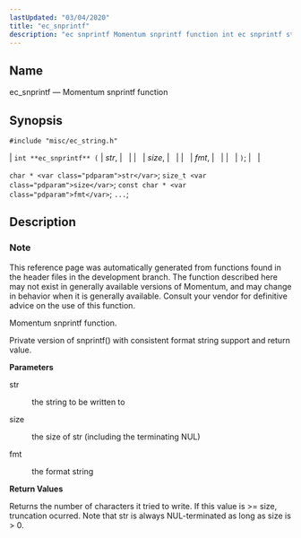 ```yaml
---
lastUpdated: "03/04/2020"
title: "ec_snprintf"
description: "ec snprintf Momentum snprintf function int ec snprintf str size fmt char str size t size const char fmt This reference page was automatically generated from functions found in the header files in the development branch The function described here may not exist in generally available versions of Momentum and..."
---
```


<a name="apis.ec_snprintf"></a> 
## Name

ec_snprintf — Momentum snprintf function

## Synopsis

`#include "misc/ec_string.h"`

| `int **ec_snprintf** (` | <var class="pdparam">str</var>, |   |
|   | <var class="pdparam">size</var>, |   |
|   | <var class="pdparam">fmt</var>, |   |
|   | `)`; |   |

`char * <var class="pdparam">str</var>`;
`size_t <var class="pdparam">size</var>`;
`const char * <var class="pdparam">fmt</var>`;
`...`;<a name="idp62825152"></a> 
## Description

### Note

This reference page was automatically generated from functions found in the header files in the development branch. The function described here may not exist in generally available versions of Momentum, and may change in behavior when it is generally available. Consult your vendor for definitive advice on the use of this function.

Momentum snprintf function.

Private version of snprintf() with consistent format string support and return value.

**<a name="idp62828528"></a> Parameters**

<dl class="variablelist">

<dt>str</dt>

<dd>

the string to be written to

</dd>

<dt>size</dt>

<dd>

the size of str (including the terminating NUL)

</dd>

<dt>fmt</dt>

<dd>

the format string

</dd>

</dl>

**<a name="idp62834928"></a> Return Values**

Returns the number of characters it tried to write. If this value is >= size, truncation ocurred. Note that str is always NUL-terminated as long as size is > 0.